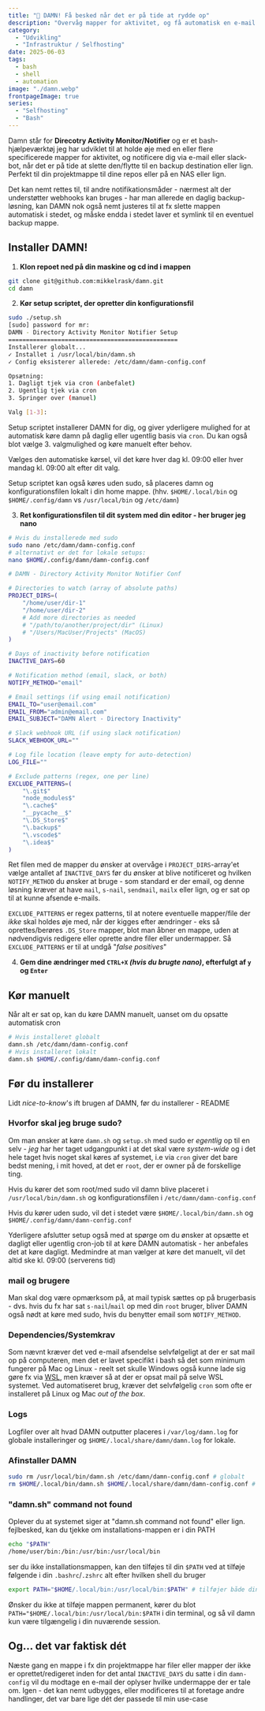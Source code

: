 ```yaml
---
title: "🧹 DAMN! Få besked når det er på tide at rydde op"
description: "Overvåg mapper for aktivitet, og få automatisk en e-mail når det er på tide at backe up, og evt. slette indholdet."
category:
  - "Udvikling"
  - "Infrastruktur / Selfhosting"
date: 2025-06-03
tags:
  - bash
  - shell
  - automation
image: "./damn.webp"
frontpageImage: true
series:
  - "Selfhosting"
  - "Bash"
---
```


Damn står for **Direcotry Activity Monitor/Notifier** og er et bash-hjælpeværktøj jeg har udviklet til at holde øje med en eller flere specificerede mapper for aktivitet, og notificere dig via e-mail eller slack-bot, når det er på tide at slette den/flytte til en backup destination eller lign. Perfekt til din projektmappe til dine repos eller på en NAS eller lign.

Det kan nemt rettes til, til andre notifikationsmåder - nærmest alt der understøtter webhooks kan bruges - har man allerede en daglig backup-løsning, kan DAMN nok også nemt justeres til at fx slette mappen automatisk i stedet, og måske endda i stedet laver et symlink til en eventuel backup mappe.

## Installer DAMN!

1. **Klon repoet ned på din maskine og cd ind i mappen**

```sh
git clone git@github.com:mikkelrask/damn.git
cd damn
```

2. **Kør setup scriptet, der opretter din konfigurationsfil**

```sh
sudo ./setup.sh
[sudo] password for mr:
DAMN - Directory Activity Monitor Notifier Setup
================================================
Installerer globalt...
✓ Installet i /usr/local/bin/damn.sh
✓ Config eksisterer allerede: /etc/damn/damn-config.conf

Opsætning:
1. Dagligt tjek via cron (anbefalet)
2. Ugentlig tjek via cron
3. Springer over (manuel)

Valg [1-3]:
```

Setup scriptet installerer DAMN for dig, og giver yderligere mulighed for at automatisk køre damn på daglig eller ugentlig basis via `cron`. Du kan også blot vælge 3. valgmulighed og køre manuelt efter behov.

Vælges den automatiske kørsel, vil det køre hver dag kl. 09:00 eller hver mandag kl. 09:00 alt efter dit valg.

Setup scriptet kan også køres uden sudo, så placeres damn og konfigurationsfilen lokalt i din home mappe. (hhv. `$HOME/.local/bin` og `$HOME/.config/damn` vs `/usr/local/bin` og `/etc/damn`)

3. **Ret konfigurationsfilen til dit system med din editor - her bruger jeg nano**

```sh
# Hvis du installerede med sudo
sudo nano /etc/damn/damn-config.conf
# alternativt er det for lokale setups:
nano $HOME/.config/damn/damn-config.conf
```

```sh
# DAMN - Directory Activity Monitor Notifier Conf

# Directories to watch (array of absolute paths)
PROJECT_DIRS=(
    "/home/user/dir-1"
    "/home/user/dir-2"
    # Add more directories as needed
    # "/path/to/another/project/dir" (Linux)
    # "/Users/MacUser/Projects" (MacOS)
)

# Days of inactivity before notification
INACTIVE_DAYS=60

# Notification method (email, slack, or both)
NOTIFY_METHOD="email"

# Email settings (if using email notification)
EMAIL_TO="user@email.com"
EMAIL_FROM="admin@email.com"
EMAIL_SUBJECT="DAMN Alert - Directory Inactivity"

# Slack webhook URL (if using slack notification)
SLACK_WEBHOOK_URL=""

# Log file location (leave empty for auto-detection)
LOG_FILE=""

# Exclude patterns (regex, one per line)
EXCLUDE_PATTERNS=(
    "\.git$"
    "node_modules$"
    "\.cache$"
    "__pycache__$"
    "\.DS_Store$"
    "\.backup$"
    "\.vscode$"
    "\.idea$"
)
```

Ret filen med de mapper du ønsker at overvåge i `PROJECT_DIRS`-array'et vælge antallet af `INACTIVE_DAYS` før du ønsker at blive notificeret og hvilken `NOTIFY_METHOD` du ønsker at bruge - som standard er der email, og denne løsning kræver at have `mail`, `s-nail`, `sendmail`, `mailx` eller lign, og er sat op til at kunne afsende e-mails.

`EXCLUDE_PATTERNS` er regex patterns, til at notere eventuelle mapper/file der _ikke_ skal holdes øje med, når der kigges efter ændringer - eks så oprettes/berøres `.DS_Store` mapper, blot man åbner en mappe, uden at nødvendigvis redigere eller oprette andre filer eller undermapper. Så `EXCLUDE_PATTERNS` er til at undgå "_false positives_"

4. **Gem dine ændringer med `CTRL+X` _(hvis du brugte nano)_, efterfulgt af `y` og `Enter`**

## Kør manuelt

Når alt er sat op, kan du køre DAMN manuelt, uanset om du opsatte automatisk cron

```sh
# Hvis installeret globalt
damn.sh /etc/damn/damn-config.conf
# Hvis installeret lokalt
damn.sh $HOME/.config/damn/damn-config.conf
```

## Før du installerer

Lidt _nice-to-know_'s ift brugen af DAMN, før du installerer - README

### Hvorfor skal jeg bruge sudo?

Om man ønsker at køre `damn.sh` og `setup.sh` med sudo er _egentlig_ op til en selv - _jeg_ har her taget udgangpunkt i at det skal være _system-wide_ og i det hele taget hvis noget skal køres af systemet, i.e via `cron` giver det bare bedst mening, i mit hoved, at det er `root`, der er owner på de forskellige ting.

Hvis du kører det som root/med sudo vil damn blive placeret i `/usr/local/bin/damn.sh` og konfigurationsfilen i `/etc/damn/damn-config.conf`

Hvis du kører uden sudo, vil det i stedet være `$HOME/.local/bin/damn.sh` og `$HOME/.config/damn/damn-config.conf`

Yderligere afslutter setup også med at spørge om du ønsker at opsætte et dagligt eller ugentlig cron-job til at køre DAMN automatisk - her anbefales det at køre dagligt. Medmindre at man vælger at køre det manuelt, vil det altid ske kl. 09:00 (serverens tid)

### mail og brugere

Man skal dog være opmærksom på, at mail typisk sættes op på brugerbasis - dvs. hvis du fx har sat `s-nail`/`mail` op med din `root` bruger, bliver DAMN også nødt at køre med sudo, hvis du benytter email som `NOTIFY_METHOD`.

### Dependencies/Systemkrav

Som nævnt kræver det ved e-mail afsendelse selvfølgeligt at der er sat mail op på computeren, men det er lavet specifikt i bash så det som minimum fungerer på Mac og Linux - reelt set skulle Windows også kunne lade sig gøre fx via [WSL](https://learn.microsoft.com/en-us/windows/wsl/install), men kræver så at der er opsat mail på selve WSL systemet. Ved automatiseret brug, kræver det selvfølgelig `cron` som ofte er installeret på Linux og Mac _out of the box_.

### Logs

Logfiler over alt hvad DAMN outputter placeres i `/var/log/damn.log` for globale installeringer og `$HOME/.local/share/damn/damn.log` for lokale.

### Afinstaller DAMN

```sh
sudo rm /usr/local/bin/damn.sh /etc/damn/damn-config.conf # globalt
rm $HOME/.local/bin/damn.sh $HOME/.local/share/damn/damn-config.conf # lokalt
```

### "damn.sh" command not found

Oplever du at systemet siger at "damn.sh command not found" eller lign. fejlbesked, kan du tjekke om installations-mappen er i din PATH

```sh
echo "$PATH"
/home/user/bin:/bin:/usr/bin:/usr/local/bin
```

ser du ikke installationsmappen, kan den tilføjes til din `$PATH` ved at tilføje følgende i din `.bashrc`/`.zshrc` alt efter hvilken shell du bruger

```sh
export PATH="$HOME/.local/bin:/usr/local/bin:$PATH" # tilføjer både din .local/bin mappe og /usr/local/bin
```

Ønsker du ikke at tilføje mappen permanent, kører du blot `PATH="$HOME/.local/bin:/usr/local/bin:$PATH` i din terminal, og så vil damn kun være tilgængelig i din nuværende session.

## Og... det var faktisk dét

Næste gang en mappe i fx din projektmappe har filer eller mapper der ikke er oprettet/redigeret inden for det antal `INACTIVE_DAYS` du satte i din `damn-config` vil du modtage en e-mail der oplyser hvilke undermappe der er tale om. Igen - det kan nemt udbygges, eller modificeres til at foretage andre handlinger, det var bare lige dét der passede til min use-case
